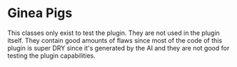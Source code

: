 # Ginea Pigs

This classes only exist to test the plugin. They are not used in the plugin itself.
They contain good amounts of flaws since most of the code of this plugin is super DRY
since it's generated by the AI and they are not good for testing the plugin capabilities.